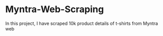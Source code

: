# Myntra-Web-Scraping
In this project, I have scraped 10k product details of t-shirts from Myntra web
